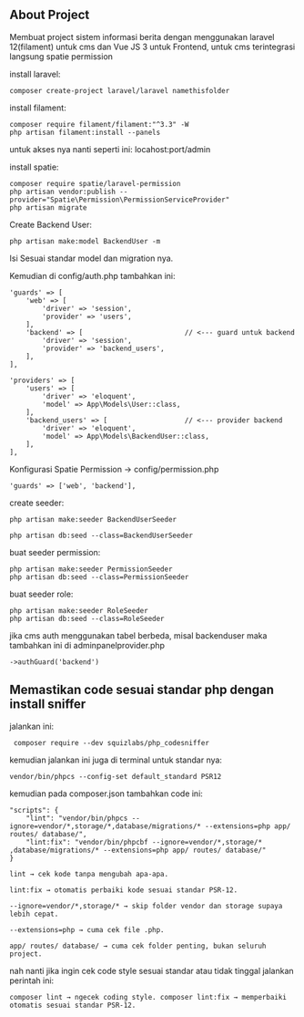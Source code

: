 ## About Project

Membuat project sistem informasi berita dengan menggunakan laravel 12(filament) untuk cms dan Vue JS 3 untuk Frontend, untuk cms terintegrasi langsung spatie permission

install laravel:
```
composer create-project laravel/laravel namethisfolder
```

install filament:

```
composer require filament/filament:"^3.3" -W
php artisan filament:install --panels
```

untuk akses nya nanti seperti ini: locahost:port/admin

install spatie:

```
composer require spatie/laravel-permission
php artisan vendor:publish --provider="Spatie\Permission\PermissionServiceProvider"
php artisan migrate
```

Create Backend User:

```
php artisan make:model BackendUser -m
```

Isi Sesuai standar model dan migration nya.

Kemudian di config/auth.php tambahkan ini:

```
'guards' => [
    'web' => [
        'driver' => 'session',
        'provider' => 'users',
    ],
    'backend' => [                         // <--- guard untuk backend
        'driver' => 'session',
        'provider' => 'backend_users',
    ],
],

'providers' => [
    'users' => [
        'driver' => 'eloquent',
        'model' => App\Models\User::class,
    ],
    'backend_users' => [                   // <--- provider backend
        'driver' => 'eloquent',
        'model' => App\Models\BackendUser::class,
    ],
],

```

Konfigurasi Spatie Permission -> config/permission.php

``
'guards' => ['web', 'backend'],
``

create seeder:
```
php artisan make:seeder BackendUserSeeder
```

```
php artisan db:seed --class=BackendUserSeeder

```

buat seeder permission: 
```
php artisan make:seeder PermissionSeeder
php artisan db:seed --class=PermissionSeeder

```

buat seeder role:
```
php artisan make:seeder RoleSeeder
php artisan db:seed --class=RoleSeeder
```

jika cms auth menggunakan tabel berbeda, misal backenduser
maka tambahkan ini di adminpanelprovider.php

``
 ->authGuard('backend')    
 ``

 ## Memastikan code sesuai standar php dengan install sniffer

jalankan ini:

```
 composer require --dev squizlabs/php_codesniffer
```

kemudian jalankan ini juga di terminal untuk standar nya:

```
vendor/bin/phpcs --config-set default_standard PSR12

```

kemudian pada composer.json tambahkan code ini:

```
"scripts": {
    "lint": "vendor/bin/phpcs --ignore=vendor/*,storage/*,database/migrations/* --extensions=php app/ routes/ database/",
    "lint:fix": "vendor/bin/phpcbf --ignore=vendor/*,storage/* ,database/migrations/* --extensions=php app/ routes/ database/"
}
```

```
lint → cek kode tanpa mengubah apa-apa.

lint:fix → otomatis perbaiki kode sesuai standar PSR-12.

--ignore=vendor/*,storage/* → skip folder vendor dan storage supaya lebih cepat.

--extensions=php → cuma cek file .php.

app/ routes/ database/ → cuma cek folder penting, bukan seluruh project.

```

nah nanti jika ingin cek code style sesuai standar atau tidak tinggal jalankan perintah ini:

``
composer lint → ngecek coding style.
composer lint:fix → memperbaiki otomatis sesuai standar PSR-12.
``